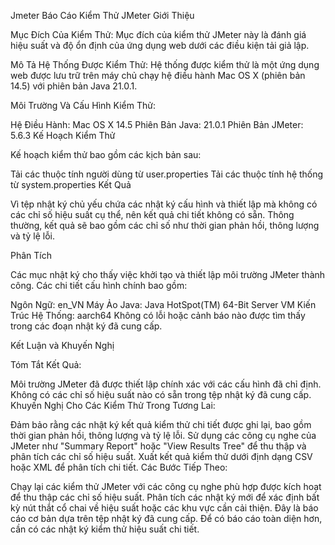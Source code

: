 Jmeter
Báo Cáo Kiểm Thử JMeter Giới Thiệu

Mục Đích Của Kiểm Thử: Mục đích của kiểm thử JMeter này là đánh giá hiệu suất và độ ổn định của ứng dụng web dưới các điều kiện tải giả lập.

Mô Tả Hệ Thống Được Kiểm Thử: Hệ thống được kiểm thử là một ứng dụng web được lưu trữ trên máy chủ chạy hệ điều hành Mac OS X (phiên bản 14.5) với phiên bản Java 21.0.1.

Môi Trường Và Cấu Hình Kiểm Thử:

Hệ Điều Hành: Mac OS X 14.5 Phiên Bản Java: 21.0.1 Phiên Bản JMeter: 5.6.3 Kế Hoạch Kiểm Thử

Kế hoạch kiểm thử bao gồm các kịch bản sau:

Tải các thuộc tính người dùng từ user.properties Tải các thuộc tính hệ thống từ system.properties Kết Quả

Vì tệp nhật ký chủ yếu chứa các nhật ký cấu hình và thiết lập mà không có các chỉ số hiệu suất cụ thể, nên kết quả chi tiết không có sẵn. Thông thường, kết quả sẽ bao gồm các chỉ số như thời gian phản hồi, thông lượng và tỷ lệ lỗi.

Phân Tích

Các mục nhật ký cho thấy việc khởi tạo và thiết lập môi trường JMeter thành công. Các chi tiết cấu hình chính bao gồm:

Ngôn Ngữ: en_VN Máy Ảo Java: Java HotSpot(TM) 64-Bit Server VM Kiến Trúc Hệ Thống: aarch64 Không có lỗi hoặc cảnh báo nào được tìm thấy trong các đoạn nhật ký đã cung cấp.

Kết Luận và Khuyến Nghị

Tóm Tắt Kết Quả:

Môi trường JMeter đã được thiết lập chính xác với các cấu hình đã chỉ định. Không có các chỉ số hiệu suất nào có sẵn trong tệp nhật ký đã cung cấp. Khuyến Nghị Cho Các Kiểm Thử Trong Tương Lai:

Đảm bảo rằng các nhật ký kết quả kiểm thử chi tiết được ghi lại, bao gồm thời gian phản hồi, thông lượng và tỷ lệ lỗi. Sử dụng các công cụ nghe của JMeter như "Summary Report" hoặc "View Results Tree" để thu thập và phân tích các chỉ số hiệu suất. Xuất kết quả kiểm thử dưới định dạng CSV hoặc XML để phân tích chi tiết. Các Bước Tiếp Theo:

Chạy lại các kiểm thử JMeter với các công cụ nghe phù hợp được kích hoạt để thu thập các chỉ số hiệu suất. Phân tích các nhật ký mới để xác định bất kỳ nút thắt cổ chai về hiệu suất hoặc các khu vực cần cải thiện. Đây là báo cáo cơ bản dựa trên tệp nhật ký đã cung cấp. Để có báo cáo toàn diện hơn, cần có các nhật ký kiểm thử hiệu suất chi tiết.
